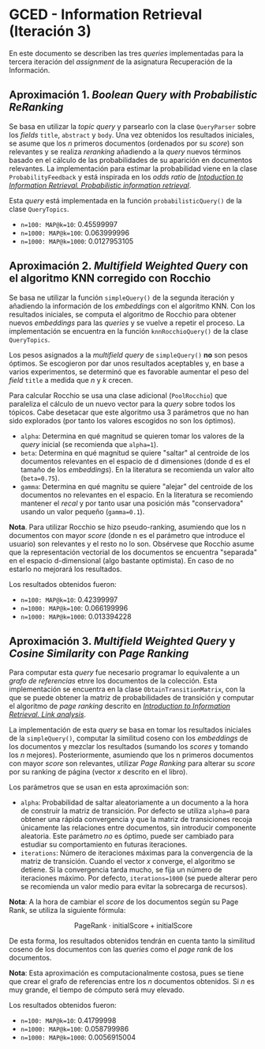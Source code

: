 
# GCED - Information Retrieval (Iteración 3)

En este documento se describen las tres _queries_ implementadas para la tercera iteración del *assignment* de 
la asignatura Recuperación de la Información.

## Aproximación 1. *Boolean Query with Probabilistic ReRanking* 

Se basa en utilizar la _topic query_ y parsearlo con la clase `QueryParser` sobre los _fields_ `title`, 
`abstract` y `body`. Una vez obtenidos los resultados iniciales, se asume que los _n_ primeros documentos
(ordenados por su _score_) son relevantes y se realiza _reranking_ añadiendo a la _query_ nuevos 
términos basado en el cálculo de las probabilidades de su  aparición en documentos relevantes. 
La implementación para estimar la probabilidad viene en la clase `ProbabilityFeedback` y está 
inspirada en los _odds ratio_ de 
[_Intoduction to Information Retrieval. Probabilistic information retrieval_](https://nlp.stanford.edu/IR-book/html/htmledition/probabilistic-information-retrieval-1.html).


Esta _query_ está implementada en la función `probabilisticQuery()` de la clase `QueryTopics`. 

- `n=100: MAP@k=10`: 0.45599997
- `n=1000: MAP@k=100`: 0.063999996
- `n=1000: MAP@k=1000`:  0.0127953105


## Aproximación 2. *Multifield Weighted Query* con el algoritmo KNN corregido con Rocchio

Se basa ne utilizar la función `simpleQuery()` de la segunda iteración y añadiendo la información de los *embeddings* 
con el algoritmo KNN. Con los resultados iniciales, se computa el algoritmo de Rocchio para obtener nuevos *embeddings* 
para las _queries_ y se vuelve a repetir el proceso. La implementación se encuentra en la función `knnRocchioQuery()` de 
la clase `QueryTopics`.

Los pesos asignados a la _multifield query_ de `simpleQuery()` **no** son pesos óptimos. Se escogieron por 
dar unos resultados aceptables y, en base a varios experimentos, se determinó que es favorable aumentar 
el peso del _field_ `title` a medida que _n_ y _k_ crecen.

Para calcular Rocchio se usa una clase adicional (`PoolRocchio`) que paraleliza el cálculo de un nuevo vector para la 
_query_ sobre todos los tópicos. Cabe desetacar que este algoritmo usa 3 parámetros que no han sido explorados (por 
tanto los valores escogidos no son los óptimos).

- `alpha`: Determina en qué magnitud se quieren tomar los valores de la _query_ inicial (se recomienda que `alpha=1`).
- `beta`: Determina en qué magnitud se quiere "saltar" al centroide de los documentos relevantes en el espacio de d 
dimensiones (donde d es el tamaño de los _embeddings_). En la literatura se recomienda un valor alto (`beta=0.75`).
- `gamma`: Determina en qué magnitu se quiere "alejar" del centroide de los documentos no relevantes en el espacio. 
En la literatura se recomiendo mantener el _recal_ y por tanto usar una posición más "conservadora" usando un valor 
pequeño (`gamma=0.1`).

**Nota**. Para utilizar Rocchio se hizo pseudo-ranking, asumiendo que los n documentos con mayor _score_ (donde n es 
el parámetro que introduce el usuario) son relevantes y el resto no lo son. Obsérvese que Rocchio asume que la 
representación vectorial de los documentos se encuentra "separada" en el espacio d-dimensional (algo bastante 
optimista). En caso de no estarlo  no mejorará los resultados.

Los resultados obtenidos fueron:

- `n=100: MAP@k=10`: 0.42399997
- `n=1000: MAP@k=100`: 0.066199996
- `n=1000: MAP@k=1000`:  0.013394228


## Aproximación 3. *Multifield Weighted Query* y *Cosine Similarity* con *Page Ranking*

Para computar esta _query_ fue necesario programar lo equivalente a un *grafo de referencias* etnre los documentos 
de la colección. Esta implementación se encuentra en la clase `ObtainTransitionMatrix`, con la que se puede obtener 
la matriz de probabilidades de transición y computar el algoritmo de *page ranking* descrito en [*Introduction to 
Information Retrieval. Link analysis*](https://nlp.stanford.edu/IR-book/html/htmledition/markov-chains-1.html). 

La implementación de esta _query_ se basa en tomar los resultados iniciales de la `simpleQuery()`, computar la 
similitud coseno con los _embeddings_ de los documentos y mezclar los resultados (sumando los _scores_ y tomando los 
_n_ mejores). Posteriormente, asumiendo que los n primeros documentos con mayor _score_ son relevantes, 
utilizar _Page Ranking_ para alterar su _score_ por su ranking de página (vector _x_ descrito en el libro).

Los parámetros que se usan en esta aproximación son:

- `alpha`: Probabilidad de saltar aleatoriamente a un documento a la hora de construir la matriz de transición. Por 
defecto se utiliza `alpha=0` para obtener una rápida convergencia y que la matriz de transiciones recoja únicamente 
las relaciones entre documentos, sin introducir componente aleatoria. Este parámetro *no* es óptimo, puede ser 
cambiado para estudiar su comportamiento en futuras iteraciones.
- `iterations`: Número de iteraciones máximas para la convergencia de la matriz de transición. Cuando el vector _x_ 
converge, el algoritmo se detiene. Si la convergencia tarda mucho, se fija un número de iteraciones máximo. Por 
defecto, `iterations=1000` (se puede alterar pero se recomienda un valor medio para evitar la sobrecarga de recursos).

**Nota**: A la hora de cambiar el _score_ de los documentos según su Page Rank, se utiliza la siguiente fórmula:

$$ \text{PageRank} \cdot \text{initialScore} + \text{initialScore} $$

De esta forma, los resultados obtenidos tendrán en cuenta tanto la similitud coseno de los documentos con las _queries_ 
como el _page rank_ de los documentos.

**Nota**: Esta aproximación es computacionalmente costosa, pues se tiene que crear el grafo de referencias entre los 
_n_ documentos obtenidos. Si _n_ es muy grande, el tiempo de cómputo será muy elevado.

Los resultados obtenidos fueron:

- `n=100: MAP@k=10`:  0.41799998
- `n=1000: MAP@k=100`: 0.058799986
- `n=1000: MAP@k=1000`:  0.0056915004
